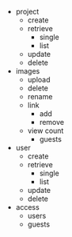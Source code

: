 -   project
    -   create
    -   retrieve
        -   single
        -   list
    -   update
    -   delete
-   images
    -   upload
    -   delete
    -   rename
    -   link
        -   add
        -   remove
    -   view count
        -   guests
-   user
    -   create
    -   retrieve
        -   single
        -   list
    -   update
    -   delete
-   access
    -   users
    -   guests
